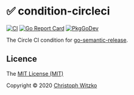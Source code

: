 # :white_check_mark: condition-circleci
[![CI](https://github.com/go-semantic-release/condition-circleci/workflows/CI/badge.svg?branch=master)](https://github.com/go-semantic-release/condition-circleci/actions?query=workflow%3ACI+branch%3Amaster)
[![Go Report Card](https://goreportcard.com/badge/github.com/go-semantic-release/condition-circleci)](https://goreportcard.com/report/github.com/go-semantic-release/condition-circleci)
[![PkgGoDev](https://pkg.go.dev/badge/github.com/go-semantic-release/condition-circleci)](https://pkg.go.dev/github.com/go-semantic-release/condition-circleci)

The Circle CI condition for [go-semantic-release](https://github.com/go-semantic-release/semantic-release).

## Licence

The [MIT License (MIT)](http://opensource.org/licenses/MIT)

Copyright © 2020 [Christoph Witzko](https://twitter.com/christophwitzko)
